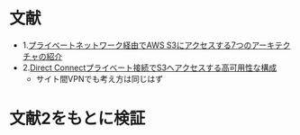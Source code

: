 # 文献
- 1.[プライベートネットワーク経由でAWS S3にアクセスする7つのアーキテクチャの紹介](https://dev.classmethod.jp/articles/how_to_private_connect_s3/)
- 2.[Direct Connectプライベート接続でS3へアクセスする高可用性な構成](https://dev.classmethod.jp/articles/direct-connect-s3/)
  - サイト間VPNでも考え方は同じはず
  
# 文献2をもとに検証
